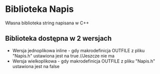 # Biblioteka Napis
Własna biblioteka string napisana w C++

## Biblioteka dostępna w 2 wersjach
- Wersja jednoplikowa inline - gdy makrodefinicja OUTFILE z pliku "Napis.h" ustawiona jest na true //Jeszcze nie ma
- Wersja wielkoplikowa - gdy makrodefinicja OUTFILE z pliku "Napis.h" ustawiona jest na false
